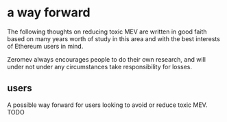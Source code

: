 # a way forward

The following thoughts on reducing toxic MEV are written in good faith based on many years worth of study in this area and with the best interests of Ethereum users in mind. 

Zeromev always encourages people to do their own research, and will under not under any circumstances take responsibility for losses.

## users

A possible way forward for users looking to avoid or reduce toxic MEV. TODO

